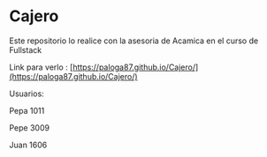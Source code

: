 # Cajero

Este repositorio lo realice con la asesoria de Acamica en el curso de Fullstack

Link para verlo :
[https://paloga87.github.io/Cajero/](https://paloga87.github.io/Cajero/)

Usuarios: 

Pepa
1011

Pepe
3009

Juan
1606